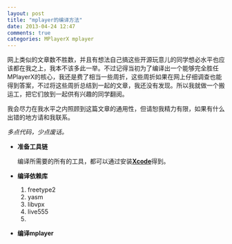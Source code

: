 ```yaml
---
layout: post
title: "mplayer的编译方法"
date: 2013-04-24 12:47
comments: true
categories: MPlayerX mplayer
---
```


网上类似的文章数不胜数，并且有想法自己搞这些开源玩意儿的同学想必水平也应该都在我之上，我本不该多此一举。不过记得当初为了编译出一个能够完全胜任MPlayerX的核心，我还是费了相当一些周折，这些周折如果在网上仔细调查也能得到答案，不过将这些周折总结到一起的文章，我还没有发现。所以我就做一个搬运工，把它们放到一起供有兴趣的同学翻阅。

我会尽力在我水平之内照顾到这篇文章的通用性，但请恕我精力有限，如果有什么出错的地方请和我联系。

<!-- more -->

_多点代码，少点废话。_

* **准备工具链**

    编译所需要的所有的工具，都可以通过安装[**Xcode**](https://itunes.apple.com/en/app/xcode/id497799835?mt=12)得到。

* **编译依赖库**

    1. freetype2
    2. yasm
    3. libvpx
    4. live555
    5. 
* **编译mplayer**

